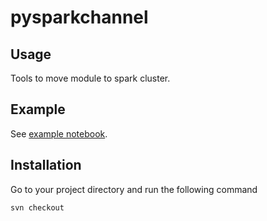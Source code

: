 # pysparkchannel

## Usage

Tools to move module to spark cluster.

## Example

See [example notebook](./example/example.ipynb).

## Installation

Go to your project directory and run the following command

```
svn checkout
```
